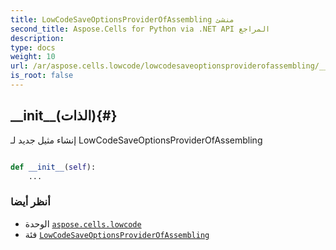 ```yaml
---
title: LowCodeSaveOptionsProviderOfAssembling منشئ
second_title: Aspose.Cells for Python via .NET API المراجع
description:
type: docs
weight: 10
url: /ar/aspose.cells.lowcode/lowcodesaveoptionsproviderofassembling/__init__/
is_root: false
---
```

##  \_\_init\_\_(الذات){#}
إنشاء مثيل جديد لـ LowCodeSaveOptionsProviderOfAssembling



```python

def __init__(self):
    ...
```





###  أنظر أيضا
* الوحدة [`aspose.cells.lowcode`](../../)
* فئة [`LowCodeSaveOptionsProviderOfAssembling`](/cells/python-net/ar/aspose.cells.lowcode/lowcodesaveoptionsproviderofassembling)
